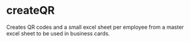 # createQR
Creates QR codes and a small excel sheet per employee from a master excel sheet to be used in business cards.
